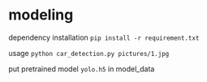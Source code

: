 # modeling

dependency installation `pip install -r requirement.txt`

usage `python car_detection.py pictures/1.jpg`

put pretrained model `yolo.h5` in model_data
